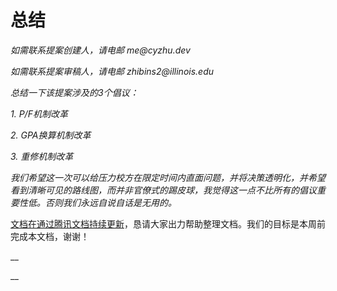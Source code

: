 # 总结

_如需联系提案创建人，请电邮 me@cyzhu.dev_

_如需联系提案审稿人，请电邮 zhibins2@illinois.edu_

_总结一下该提案涉及的3个倡议：_

_1. P/F机制改革_

_2. GPA换算机制改革_

_3. 重修机制改革_

_我们希望这一次可以给压力校方在限定时间内直面问题，并将决策透明化，并希望看到清晰可见的路线图，而并非官僚式的踢皮球，我觉得这一点不比所有的倡议重要性低。否则我们永远自说自话是无用的。_

[文档在通过腾讯文档持续更新](https://docs.qq.com/doc/DTVZCdWhvYXBWakt4)，恳请大家出力帮助整理文档。我们的目标是本周前完成本文档，谢谢！

__

__
